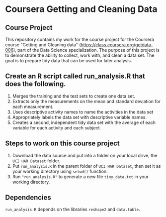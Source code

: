 # Coursera Getting and Cleaning Data

## Course Project

This repository contains my work for the course project for the Coursera course "Getting and Cleaning data" (https://class.coursera.org/getdata-006), part of the Data Science specialization. The purpose of this project is to demonstrate the ability to collect, work with, and clean a data set. The goal is to prepare tidy data that can be used for later analysis. 

## Create an R script called run_analysis.R that does the following. 
1. Merges the training and the test sets to create one data set.
2. Extracts only the measurements on the mean and standard deviation for each measurement. 
3. Uses descriptive activity names to name the activities in the data set
4. Appropriately labels the data set with descriptive variable names. 
5. Creates a second, independent tidy data set with the average of each variable for each activity and each subject. 

## Steps to work on this course project

1. Download the data source and put into a folder on your local drive, the ```UCI HAR Dataset``` folder.
2. Put ```run_analysis.R``` in the parent folder of ```UCI HAR Dataset```, then set it as your working directory using ```setwd()``` function.
3. Run ```"run_analysis.R"``` to generate a new file ```tiny_data.txt``` in your working directory.

## Dependencies

```run_analysis.R``` depends on the libraries ```reshape2``` and ```data.table```. 

